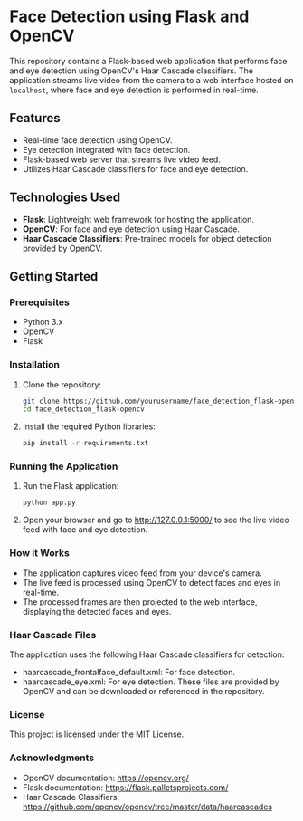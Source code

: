 # Face Detection using Flask and OpenCV

This repository contains a Flask-based web application that performs face and eye detection using OpenCV's Haar Cascade classifiers. The application streams live video from the camera to a web interface hosted on `localhost`, where face and eye detection is performed in real-time.

## Features
- Real-time face detection using OpenCV.
- Eye detection integrated with face detection.
- Flask-based web server that streams live video feed.
- Utilizes Haar Cascade classifiers for face and eye detection.

## Technologies Used
- **Flask**: Lightweight web framework for hosting the application.
- **OpenCV**: For face and eye detection using Haar Cascade.
- **Haar Cascade Classifiers**: Pre-trained models for object detection provided by OpenCV.

## Getting Started

### Prerequisites
- Python 3.x
- OpenCV
- Flask

### Installation

1. Clone the repository:

   ```bash
   git clone https://github.com/yourusername/face_detection_flask-opencv.git
   cd face_detection_flask-opencv

2. Install the required Python libraries:
   ```bash
   pip install -r requirements.txt

### Running the Application
1. Run the Flask application:
   ```bash
   python app.py
2. Open your browser and go to http://127.0.0.1:5000/ to see the live video feed with face and eye detection.

### How it Works
- The application captures video feed from your device's camera.
- The live feed is processed using OpenCV to detect faces and eyes in real-time.
- The processed frames are then projected to the web interface, displaying the detected faces and eyes.

### Haar Cascade Files
The application uses the following Haar Cascade classifiers for detection:
- haarcascade_frontalface_default.xml: For face detection.
- haarcascade_eye.xml: For eye detection.
These files are provided by OpenCV and can be downloaded or referenced in the repository.

### License
This project is licensed under the MIT License.

### Acknowledgments
- OpenCV documentation: https://opencv.org/
- Flask documentation: https://flask.palletsprojects.com/
- Haar Cascade Classifiers: https://github.com/opencv/opencv/tree/master/data/haarcascades


